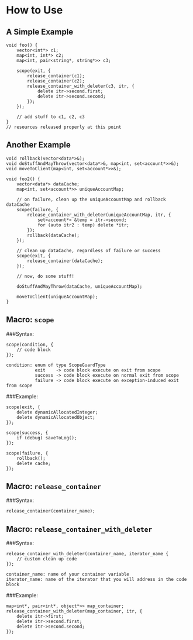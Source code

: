How to Use
==========

A Simple Example
----------------

    void foo() {
        vector<int*> c1;
        map<int, int*> c2;
        map<int, pair<string*, string*>> c3;
 
        scope(exit, {
            release_container(c1);
            release_container(c2);
            release_container_with_deleter(c3, itr, {
                delete itr->second.first;
                delete itr->second.second;
            });
        });
 
        // add stuff to c1, c2, c3
    }
    // resources released properly at this point

Another Example
---------------

    void rollback(vector<data*>&);
    void doStuffAndMayThrow(vector<data*>&, map<int, set<account*>>&);
    void moveToClient(map<int, set<account*>>&);

    void foo2() {
        vector<data*> dataCache;
        map<int, set<account*>> uniqueAccountMap;

        // on failure, clean up the uniqueAccountMap and rollback dataCache
        scope(failure, {
            release_container_with_deleter(uniqueAccountMap, itr, {
                set<account*> &temp = itr->second;
                for (auto itr2 : temp) delete *itr;
            });
            rollback(dataCache);
        });

        // clean up dataCache, regardless of failure or success
        scope(exit, {
            release_container(dataCache);
        });

        // now, do some stuff!

        doStuffAndMayThrow(dataCache, uniqueAccountMap);

        moveToClient(uniqueAccountMap);
    }

Macro: `scope`
--------------
    
###Syntax:
    
    scope(condition, {
        // code block
    });

    condition: enum of type ScopeGuardType
               exit    -> code block execute on exit from scope
               success -> code block execute on normal exit from scope
               failure -> code block execute on exception-induced exit from scope
  
###Example:
        
    scope(exit, {
        delete dynamicAllocatedInteger;
        delete dynamicAllocatedObject;
    });
  
    scope(success, {
        if (debug) saveToLog();
    });
  
    scope(failure, {
        rollback();
        delete cache;
    });
  
  
Macro: `release_container`
--------------------------
    
###Syntax:
    
    release_container(container_name);

    
Macro: `release_container_with_deleter`
---------------------------------------
    
###Syntax:
    
    release_container_with_deleter(container_name, iterator_name {
        // custom clean up code
    });
  
    container_name: name of your container variable
    iterator_name: name of the iterator that you will address in the code block
    
###Example:
  
    map<int*, pair<int*, object*>> map_container;
    release_container_with_deleter(map_container, itr, {
        delete itr->first;
        delete itr->second.first;
        delete itr->second.second;
    });
